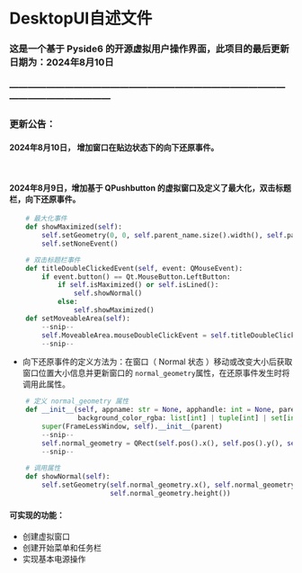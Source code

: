 # DesktopUI自述文件
### 这是一个基于 Pyside6 的开源虚拟用户操作界面，此项目的最后更新日期为：2024年8月10日
### —————————————————————————————————————————
### 更新公告：
#### 2024年8月10日， 增加窗口在贴边状态下的向下还原事件。
```
  
```


#### 2024年8月9日，增加基于 QPushbutton 的虚拟窗口及定义了最大化，双击标题栏，向下还原事件。

``` python
    # 最大化事件
    def showMaximized(self):
        self.setGeometry(0, 0, self.parent_name.size().width(), self.parent_name.size().height() - 50)
        self.setNoneEvent()

    # 双击标题栏事件
    def titleDoubleClickedEvent(self, event: QMouseEvent):
        if event.button() == Qt.MouseButton.LeftButton:
            if self.isMaximized() or self.isLined():
                self.showNormal()
            else:
                self.showMaximized()
    def setMoveableArea(self):
        --snip--
        self.MoveableArea.mouseDoubleClickEvent = self.titleDoubleClickedEvent
        --snip--

```

* 向下还原事件的定义方法为：在窗口（ Normal 状态 ）移动或改变大小后获取窗口位置大小信息并更新窗口的 `normal_geometry`属性，在还原事件发生时将调用此属性。
``` python
    # 定义 normal_geometry 属性
    def __init__(self, appname: str = None, apphandle: int = None, parent: QWidget = None,
                 background_color_rgba: list[int] | tuple[int] | set[int] = (25, 25, 25, 0.9)):
        super(FrameLessWindow, self).__init__(parent)
        --snip--
        self.normal_geometry = QRect(self.pos().x(), self.pos().y(), self.size().width(), self.size().height())
        --snip--
    
    # 调用属性
    def showNormal(self):
        self.setGeometry(self.normal_geometry.x(), self.normal_geometry.y(), self.normal_geometry.width(),
                         self.normal_geometry.height())
```

#### 可实现的功能：
* 创建虚拟窗口
* 创建开始菜单和任务栏
* 实现基本电源操作